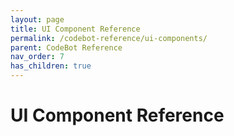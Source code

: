 ```yaml
---
layout: page
title: UI Component Reference
permalink: /codebot-reference/ui-components/
parent: CodeBot Reference
nav_order: 7
has_children: true
---
```


# UI Component Reference 


